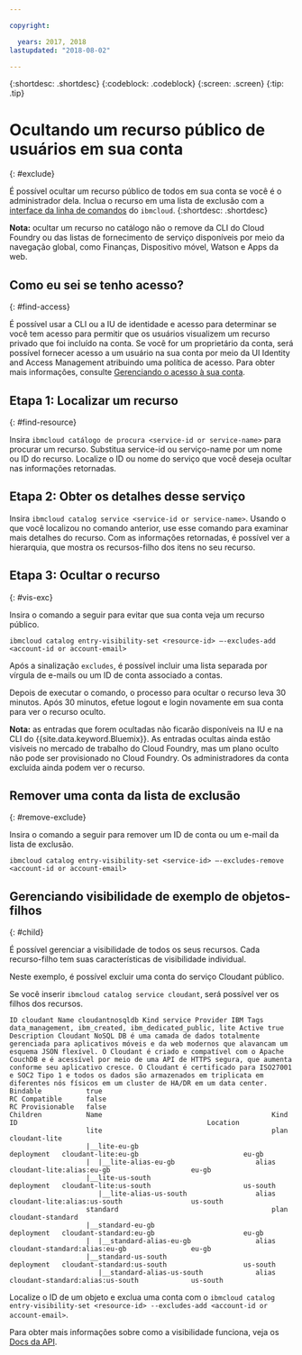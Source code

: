 ```yaml
---

copyright:

  years: 2017, 2018
lastupdated: "2018-08-02"

---
```


{:shortdesc: .shortdesc}
{:codeblock: .codeblock}
{:screen: .screen}
{:tip: .tip}

# Ocultando um recurso público de usuários em sua conta
{: #exclude}

É possível ocultar um recurso público de todos em sua conta se você é o administrador dela. Inclua o recurso em uma lista de exclusão com a [interface da linha de comandos](/docs/cli/reference/ibmcloud/bx_cli.html#bluemix_catalog_entry_visibility_set) do `ibmcloud`.
{:shortdesc: .shortdesc}

**Nota:** ocultar um recurso no catálogo não o remove da CLI do Cloud Foundry ou das listas de fornecimento de serviço disponíveis por meio da navegação global, como Finanças, Dispositivo móvel, Watson e Apps da web.

## Como eu sei se tenho acesso?
{: #find-access}

É possível usar a CLI ou a IU de identidade e acesso para determinar se você tem acesso para permitir que os usuários visualizem um recurso privado que foi incluído na conta. Se você for um proprietário da conta, será possível fornecer acesso a um usuário na sua conta por meio da UI Identity and Access Management atribuindo uma política de acesso. Para obter mais informações, consulte [Gerenciando o acesso à sua conta](access.html).

## Etapa 1: Localizar um recurso
{: #find-resource}

Insira `ibmcloud catálogo de procura <service-id or service-name>` para procurar um recurso. Substitua service-id ou serviço-name por um nome ou ID do recurso. Localize o ID ou nome do serviço que você deseja ocultar nas informações retornadas.

## Etapa 2: Obter os detalhes desse serviço

Insira `ibmcloud catalog service <service-id or service-name>`. Usando o que você localizou no comando anterior, use esse comando para examinar mais detalhes do recurso. Com as informações retornadas, é possível ver a hierarquia, que mostra os recursos-filho dos itens no seu recurso.

## Etapa 3: Ocultar o recurso
{: #vis-exc}

Insira o comando a seguir para evitar que sua conta veja um recurso público.

`ibmcloud catalog entry-visibility-set <resource-id> —-excludes-add <account-id or account-email>`

Após a sinalização `excludes`, é possível incluir uma lista separada por vírgula de e-mails ou um ID de conta associado a contas.

Depois de executar o comando, o processo para ocultar o recurso leva 30 minutos. Após 30 minutos, efetue logout e login novamente em sua conta para ver o recurso oculto.

**Nota:** as entradas que forem ocultadas não ficarão disponíveis na IU e na CLI do {{site.data.keyword.Bluemix}}. As entradas ocultas ainda estão visíveis no mercado de trabalho do Cloud Foundry, mas um plano oculto não pode ser provisionado no Cloud Foundry. Os administradores da conta excluída ainda podem ver o recurso.

## Remover uma conta da lista de exclusão
{: #remove-exclude}

Insira o comando a seguir para remover um ID de conta ou um e-mail da lista de exclusão.

`ibmcloud catalog entry-visibility-set <service-id> —-excludes-remove <account-id or account-email>`

## Gerenciando visibilidade de exemplo de objetos-filhos
{: #child}

É possível gerenciar a visibilidade de todos os seus recursos. Cada recurso-filho tem suas características de visibilidade individual.

Neste exemplo, é possível excluir uma conta do serviço Cloudant público.

Se você inserir `ibmcloud catalog service cloudant`, será possível ver os filhos dos recursos.

```
ID cloudant Name cloudantnosqldb Kind service Provider IBM Tags data_management, ibm_created, ibm_dedicated_public, lite Active true Description Cloudant NoSQL DB é uma camada de dados totalmente gerenciada para aplicativos móveis e da web modernos que alavancam um esquema JSON flexível. O Cloudant é criado e compatível com o Apache CouchDB e é acessível por meio de uma API de HTTPS segura, que aumenta conforme seu aplicativo cresce. O Cloudant é certificado para ISO27001 e SOC2 Tipo 1 e todos os dados são armazenados em triplicata em diferentes nós físicos em um cluster de HA/DR em um data center.
Bindable           true
RC Compatible      false
RC Provisionable   false
Children           Name                                          Kind         ID                                               Location
                   lite                                          plan         cloudant-lite
                   |__lite-eu-gb                             deployment   cloudant-lite:eu-gb                          eu-gb
                   |  |__lite-alias-eu-gb                    alias        cloudant-lite:alias:eu-gb                    eu-gb
                   |__lite-us-south                          deployment   cloudant-lite:us-south                       us-south
                      |__lite-alias-us-south                 alias        cloudant-lite:alias:us-south                 us-south
                   standard                                      plan         cloudant-standard
                   |__standard-eu-gb                         deployment   cloudant-standard:eu-gb                      eu-gb
                   |  |__standard-alias-eu-gb                alias        cloudant-standard:alias:eu-gb                eu-gb
                   |__standard-us-south                      deployment   cloudant-standard:us-south                   us-south
                      |__standard-alias-us-south             alias        cloudant-standard:alias:us-south             us-south
```

Localize o ID de um objeto e exclua uma conta com o `ibmcloud catalog entry-visibility-set <resource-id> --excludes-add <account-id or account-email>`.

Para obter mais informações sobre como a visibilidade funciona, veja os [Docs da API](https://console.bluemix.net/apidocs/globalcatalog).
